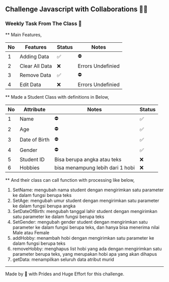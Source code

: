 ## Challenge Javascript with Collaborations 💫🥂

### Weekly Task From The Class 🌱

** Main Features,

|No|Features      |Status|Notes                       |
|--|--------------|------|----------------------------|
|1|Adding Data    |  ✅  |  ⛔                       |
|2|Clear All Data |  ❌  |Errors Undefinied          |
|3|Remove Data    |  ✅  |  ⛔                       |
|4|Edit Data      |  ❌  |Errors Undefinied          |

** Made a Student Class with definitions in Below,

|No|Attribute   |Notes                             |Status|
|--|------------|----------------------------------|------|
|1|Name         |                ⛔                |  ✅  |
|2|Age          |                ⛔                |  ✅  |
|3|Date of Birth|                ⛔                |  ✅  |
|4|Gender       |                ⛔                |  ✅  |
|5|Student ID   | Bisa berupa angka atau teks      |  ❌  |
|6|Hobbies      | bisa menampung lebih dari 1 hobi |  ❌  |

** And their class can call function with processing like below,

1. SetName: mengubah nama student dengan mengirimkan satu parameter ke dalam fungsi berupa teks
2. SetAge: mengubah umur student dengan mengirimkan satu parameter ke dalam fungsi berupa angka
3. SetDateOfBirth: mengubah tanggal lahir student dengan mengirimkan satu parameter ke dalam fungsi berupa teks
4. SetGender: mengubah gender student dengan mengirimkan satu parameter ke dalam fungsi berupa teks, dan hanya
bisa menerima nilai Male atau Female
5. addHobby: menambah hobi dengan mengirimkan satu parameter ke dalam fungsi berupa teks
6. removeHobby: menghapus list hobi yang ada dengan mengirimkan satu parameter berupa teks, yang merupakan hobi
apa yang akan dihapus
7. getData: menampilkan seluruh data atribut murid

---
Made by 💜 with Prides and Huge Effort for this challenge.